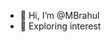 - 👋 Hi, I’m @MBrahul
- 👀 Exploring interest

<!---
MBrahul/MBrahul is a ✨ special ✨ repository because its `README.md` (this file) appears on your GitHub profile.
You can click the Preview link to take a look at your changes.
--->
